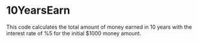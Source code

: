 # 10YearsEarn

This code calculates the total amount of money earned in 10 years with the interest rate of %5 for the initial $1000 money amount.
